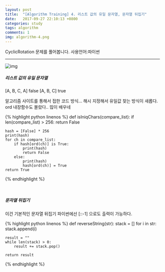 ```yaml
---
layout: post
title:  "[Algorithm Training] 4. 리스트 값의 유일 문자열, 문자열 뒤집기"
date:   2017-09-27 22:10:13 +0800
categories: study
tags: algorithm 
comments: 1
img: algorithm-4.png
---
```


CyclicRotation  문제를 풀어봅니다. 사용언어:파이썬

---

![img]({{baseurl}}/assets/res/study/algorithm-4.png)

##### 리스트 값의 유일 문자열

[A, B, C, A]  false
[A, B, C]  true

알고리즘 사이트를 통해서 접한 코드 방식...  해시 지정해서 유일값 찾는 방식이 새롭다. ord 내장함수도 몰랐다.. 많이 배우네

{% highlight python linenos %}
def isIniqChars(compare_list):
    if len(compare_list) > 256:
        return False
    
    hash = [False] * 256
    print(hash)
    for ch in compare_list:
        if hash[ord(ch)] is True:
            print(hash)
            return False
        else:
            print(hash)
            hash[ord(ch)] = True
    return True
{% endhighlight %}

<br>

##### 문자열 뒤집기

이건 기본적인 문자열 뒤집기 파이썬에선 [::-1] 으로도 출력이 가능하다.

{% highlight python linenos %}
def reverseString(str):
    stack = []
    for i in str:
        stack.append(i)
    
    result = ""
    while len(stack) > 0:
        result += stack.pop()
        
    return result
    
{% endhighlight %}